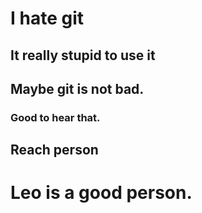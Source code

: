 # I hate git

## It really stupid to use it

## Maybe git is not bad.

### Good to hear that.

## Reach person

# Leo is a good person.
